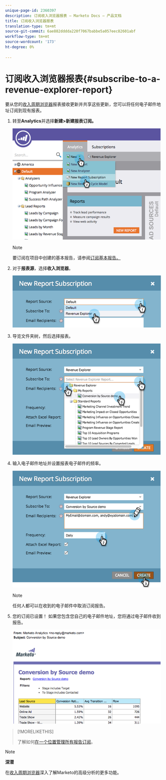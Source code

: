 ```yaml
---
unique-page-id: 2360397
description: 订阅收入浏览器报表 — Marketo Docs — 产品文档
title: 订阅收入浏览器报表
translation-type: tm+mt
source-git-commit: 6ae882dddda220f7067babbe5a057eec82601abf
workflow-type: tm+mt
source-wordcount: '173'
ht-degree: 0%

---
```



# 订阅收入浏览器报表{#subscribe-to-a-revenue-explorer-report}

要从您的[收入周期浏览器](https://docs.marketo.com/display/docs/revenue+cycle+analytics)报表接收更新并共享这些更新，您可以将任何电子邮件地址订阅到现有报表。

1. 转至&#x200B;**Analytics**&#x200B;并选择&#x200B;**新建>新建报表订阅。**

   ![](assets/image2014-9-17-12-3a46-3a20.png)

   >[!NOTE]
   >
   >要订阅在项目中创建的基本报告，请参阅[订阅基本报告。](../../../../product-docs/reporting/basic-reporting/report-subscriptions/subscribe-to-a-basic-report.md)

1. 对于&#x200B;**报表源**，选择**收入浏览器**。

   ![](assets/image2014-9-17-12-3a47-3a11.png)

1. 导览文件夹树，然后选择报表。

   ![](assets/image2014-9-17-12-3a47-3a17.png)

1. 输入电子邮件地址并设置报表电子邮件的频率。

   ![](assets/image2014-9-17-12-3a47-3a22.png)

   >[!NOTE]
   >
   >任何人都可以在收到的电子邮件中取消订阅报告。

1. 您的订阅已设置！ 如果您包含您自己的电子邮件地址，您将通过电子邮件收到报告。

   ![](assets/image2014-9-17-12-3a47-3a54.png)

>[!MORELIKETHIS]
>
>了解如何[在一个位置管理所有报告订阅](../../../../product-docs/reporting/basic-reporting/report-subscriptions/manage-report-subscriptions.md)。

>[!NOTE]
>
>**深潜**
>
>在[收入周期浏览器](https://docs.marketo.com/display/docs/revenue+cycle+analytics)深入了解Marketo的高级分析的更多功能。

